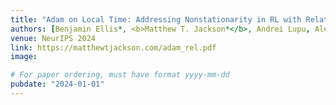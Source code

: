 ```yaml
---
title: "Adam on Local Time: Addressing Nonstationarity in RL with Relative Adam Timesteps"
authors: [Benjamin Ellis*, <b>Matthew T. Jackson*</b>, Andrei Lupu, Alexander D. Goldie, Mattie Fellows, Shimon Whiteson, Jakob N. Foerster]
venue: NeurIPS 2024
link: https://matthewtjackson.com/adam_rel.pdf
image:

# For paper ordering, must have format yyyy-mm-dd
pubdate: "2024-01-01"
---
```

